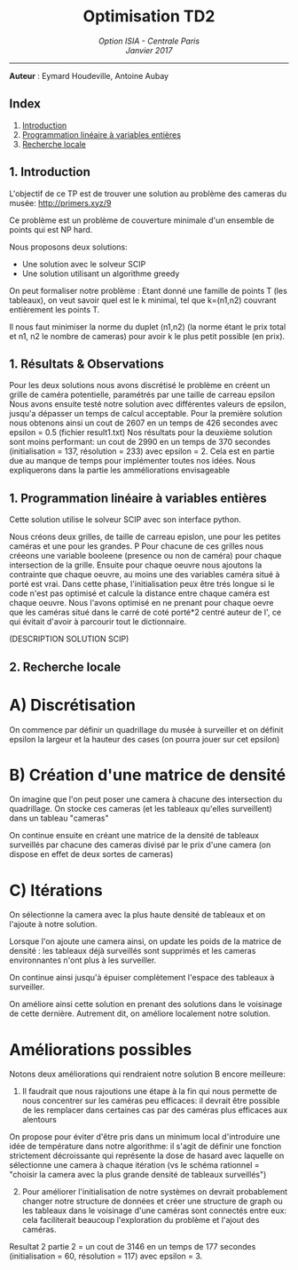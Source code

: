 <h1 align='center'> Optimisation TD2 </h1>
<p align='center'>
<i>Option ISIA - Centrale Paris <br>
Janvier 2017 <hr></i></p>

__Auteur__ : Eymard Houdeville, Antoine Aubay<br>

## Index
1. [Introduction](#intro)
2. [Programmation linéaire à variables entières](#description)
3. [Recherche locale](#A)


## <a name="intro"></a>1. Introduction

L'objectif de ce TP est de trouver une solution au problème des cameras du musée: http://primers.xyz/9

Ce problème est un problème de couverture minimale d'un ensemble de points qui est NP hard.

Nous proposons deux solutions:
- Une solution avec le solveur SCIP
- Une solution utilisant un algorithme greedy

On peut formaliser notre problème : Etant donné une famille de points T (les tableaux), on veut savoir quel est le k minimal, tel que k=(n1,n2) couvrant entièrement les points T.

Il nous faut minimiser la norme du duplet (n1,n2) (la norme étant le prix total et n1, n2 le nombre de cameras) pour avoir k le plus petit possible (en prix).

## <a name="res"></a>1. Résultats & Observations
Pour les deux solutions nous avons discrétisé le problème en créent un grille de caméra potentielle, paramétrés par une taille de carreau epsilon
Nous avons ensuite testé notre solution avec différentes valeurs de epsilon, jusqu'a dépasser un temps de calcul acceptable.
Pour la première solution nous obtenons ainsi un cout de 2607 en un temps de 426 secondes avec epsilon = 0.5 (fichier result1.txt)
Nos résultats pour la deuxième solution sont moins performant: un cout de 2990 en un temps de 370 secondes (initialisation = 137, résolution = 233) avec epsilon = 2.
Cela est en partie due au manque de temps pour implémenter toutes nos idées.
Nous expliquerons dans la partie les amméliorations envisageable

## <a name="description"></a>1. Programmation linéaire à variables entières

Cette solution utilise le solveur SCIP avec son interface python.

Nous créons deux grilles, de taille de carreau epislon, une pour les petites caméras et une pour les grandes. P
Pour chacune de ces grilles nous créeons une variable booleene (presence ou non de caméra) pour chaque intersection de la grille.
Ensuite pour chaque oeuvre nous ajoutons la contrainte que chaque oeuvre, au moins une des variables caméra situé à porté est vrai.
Dans cette phase, l'initialisation peux être trés longue si le code n'est pas optimisé et calcule la distance entre chaque caméra est chaque oeuvre.
Nous l'avons optimisé en ne prenant pour chaque oevre que les caméras situé dans le carré de coté porté*2  centré auteur de l', ce qui évitait d'avoir à parcourir tout le dictionnaire.




(DESCRIPTION SOLUTION SCIP)

## <a name="A"></a>2. Recherche locale

# A) Discrétisation

On commence par définir un quadrillage du musée à surveiller et on définit epsilon la largeur et la hauteur des cases (on pourra jouer sur cet epsilon)

# B) Création d'une matrice de densité

On imagine que l'on peut poser une camera à chacune des intersection du quadrillage.
On stocke ces cameras (et les tableaux qu'elles surveillent) dans un tableau "cameras"

On continue ensuite en créant une matrice de la densité de tableaux surveillés par chacune des cameras divisé par le prix d'une camera (on dispose en effet de deux sortes de cameras)

# C) Itérations

On sélectionne la camera avec la plus haute densité de tableaux et on l'ajoute à notre solution.

Lorsque l'on ajoute une camera ainsi, on update les poids de la matrice de densité : les tableaux déjà surveillés sont supprimés et les cameras environnantes n'ont plus à les surveiller.

On continue ainsi jusqu'à épuiser complètement l'espace des tableaux à surveiller.

On améliore ainsi cette solution en prenant des solutions dans le voisinage de cette dernière. Autrement dit, on améliore localement notre solution.


# Améliorations possibles

Notons deux améliorations qui rendraient notre solution B encore meilleure:

1. Il faudrait que nous rajoutions une étape à la fin qui nous permette de nous concentrer sur les caméras peu efficaces: il devrait être possible de les remplacer dans certaines cas par des caméras plus efficaces aux alentours

On propose pour éviter d'être pris dans un minimum local d'introduire une idée de température dans notre algorithme: il s'agit de définir une fonction strictement décroissante qui représente la dose de hasard avec laquelle on sélectionne une camera à chaque itération (vs le schéma rationnel = "choisir la camera avec la plus grande densité de tableaux surveillés")



2. Pour améliorer l'initialisation de notre systèmes on devrait probablement changer notre structure de données et créer une structure de graph ou les tableaux dans le voisinage d'une caméras sont connectés entre eux: cela faciliterait beaucoup l'exploration du problème et l'ajout des caméras.

Resultat 2 partie 2 = un cout de 3146 en un temps de 177 secondes (initialisation = 60, résolution = 117) avec epsilon = 3.
